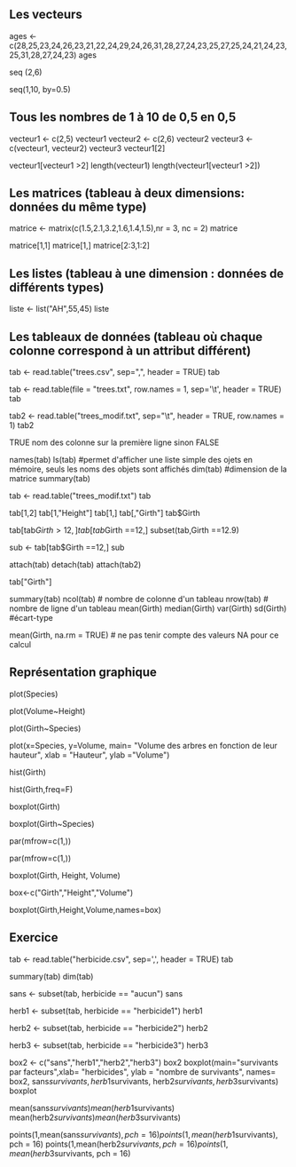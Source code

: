 ## Les vecteurs

ages <- c(28,25,23,24,26,23,21,22,24,29,24,26,31,28,27,24,23,25,27,25,24,21,24,23,25,31,28,27,24,23)
ages

seq (2,6)

seq(1,10, by=0.5)

## Tous les nombres de 1 à 10 de 0,5 en 0,5

vecteur1 <- c(2,5)
vecteur1
vecteur2 <- c(2,6)
vecteur2
vecteur3 <- c(vecteur1, vecteur2)
vecteur3
vecteur1[2]

vecteur1[vecteur1 >2]
length(vecteur1)
length(vecteur1[vecteur1 >2])

## Les matrices (tableau à deux dimensions: données du même type)

matrice <- matrix(c(1.5,2.1,3.2,1.6,1.4,1.5),nr = 3, nc = 2)
matrice

matrice[1,1]
matrice[1,]
matrice[2:3,1:2]

## Les listes (tableau à une dimension : données de différents types)

liste <- list("AH",55,45)
liste

## Les tableaux de données (tableau où chaque colonne correspond à un attribut différent)


tab <- read.table("trees.csv", sep=",", header = TRUE)
tab

tab <- read.table(file = "trees.txt", row.names = 1, sep='\t', header = TRUE)
tab

tab2 <- read.table("trees_modif.txt", sep="\t", header = TRUE, row.names = 1)
tab2


TRUE nom des colonne sur la première ligne sinon FALSE

names(tab)
ls(tab) #permet d'afficher une liste simple des ojets en mémoire, seuls les noms des objets sont affichés
dim(tab) #dimension de la matrice
summary(tab)


tab <- read.table("trees_modif.txt")
tab

tab[1,2]
tab[1,"Height"]
tab[1,]
tab[,"Girth"]
tab$Girth

tab[tab$Girth>12,]
tab[tab$Girth ==12,]
subset(tab,Girth ==12.9)

sub <- tab[tab$Girth ==12,]
sub

attach(tab)
detach(tab)
attach(tab2)

tab["Girth"]

summary(tab)
ncol(tab) # nombre de colonne d'un tableau
nrow(tab) # nombre de ligne d'un tableau
mean(Girth)
median(Girth)
var(Girth)
sd(Girth) #écart-type

mean(Girth, na.rm = TRUE) # ne pas tenir compte des valeurs NA pour ce calcul

## Représentation graphique

plot(Species)

plot(Volume~Height)

plot(Girth~Species)

plot(x=Species, y=Volume, main= "Volume des arbres en fonction de leur hauteur", xlab = "Hauteur", ylab ="Volume")


hist(Girth)

hist(Girth,freq=F)

boxplot(Girth)

boxplot(Girth~Species)

par(mfrow=c(1,))

par(mfrow=c(1,))

boxplot(Girth, Height, Volume)

box<-c("Girth","Height","Volume")

boxplot(Girth,Height,Volume,names=box)

## Exercice


tab <- read.table("herbicide.csv", sep=',', header = TRUE)
tab


summary(tab)
dim(tab)


sans <- subset(tab, herbicide == "aucun")
sans

herb1 <- subset(tab, herbicide == "herbicide1")
herb1

herb2 <- subset(tab, herbicide == "herbicide2")
herb2

herb3 <- subset(tab, herbicide == "herbicide3")
herb3

box2 <- c("sans","herb1","herb2","herb3")
box2
boxplot(main="survivants par facteurs",xlab= "herbicides", ylab = "nombre de survivants", names= box2, sans$survivants, herb1$survivants, herb2$survivants, herb3$survivants)
boxplot

mean(sans$survivants)
mean(herb1$survivants)
mean(herb2$survivants)
mean(herb3$survivants)

points(1,mean(sans$survivants), pch = 16)
points(1,mean(herb1$survivants), pch = 16)
points(1,mean(herb2$survivants, pch = 16)
points(1, mean(herb3$survivants, pch = 16)


